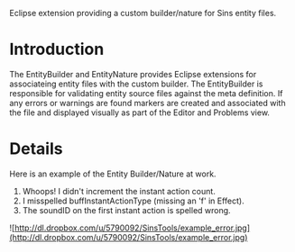 Eclipse extension providing a custom builder/nature for Sins entity files.

# Introduction

The EntityBuilder and EntityNature provides Eclipse extensions for associateing entity files with the custom builder. The EntityBuilder is responsible for validating entity source files against the meta definition. If any errors or warnings are found markers are created and associated with the file and displayed visually as part of the Editor and Problems view.


# Details

Here is an example of the Entity Builder/Nature at work.

  1. Whoops! I didn't increment the instant action count.
  1. I misspelled buffInstantActionType (missing an 'f' in Effect).
  1. The soundID on the first instant action is spelled wrong.

![http://dl.dropbox.com/u/5790092/SinsTools/example_error.jpg](http://dl.dropbox.com/u/5790092/SinsTools/example_error.jpg)